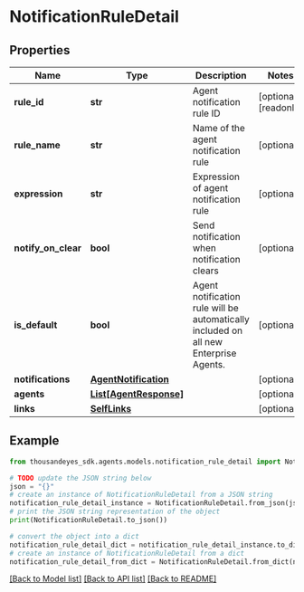 # NotificationRuleDetail


## Properties

Name | Type | Description | Notes
------------ | ------------- | ------------- | -------------
**rule_id** | **str** | Agent notification rule ID | [optional] [readonly] 
**rule_name** | **str** | Name of the agent notification rule | [optional] 
**expression** | **str** | Expression of agent notification rule | [optional] 
**notify_on_clear** | **bool** | Send notification when notification clears | [optional] 
**is_default** | **bool** | Agent notification rule will be automatically included on all new Enterprise Agents. | [optional] 
**notifications** | [**AgentNotification**](AgentNotification.md) |  | [optional] 
**agents** | [**List[AgentResponse]**](AgentResponse.md) |  | [optional] 
**links** | [**SelfLinks**](SelfLinks.md) |  | [optional] 

## Example

```python
from thousandeyes_sdk.agents.models.notification_rule_detail import NotificationRuleDetail

# TODO update the JSON string below
json = "{}"
# create an instance of NotificationRuleDetail from a JSON string
notification_rule_detail_instance = NotificationRuleDetail.from_json(json)
# print the JSON string representation of the object
print(NotificationRuleDetail.to_json())

# convert the object into a dict
notification_rule_detail_dict = notification_rule_detail_instance.to_dict()
# create an instance of NotificationRuleDetail from a dict
notification_rule_detail_from_dict = NotificationRuleDetail.from_dict(notification_rule_detail_dict)
```
[[Back to Model list]](../README.md#documentation-for-models) [[Back to API list]](../README.md#documentation-for-api-endpoints) [[Back to README]](../README.md)


